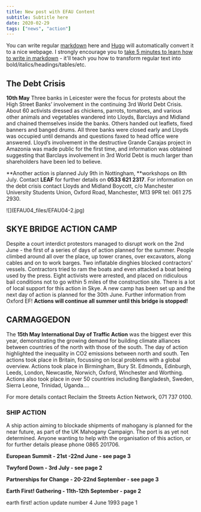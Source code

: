```yaml
---
title: New post with EFAU Content
subtitle: Subtitle here
date: 2020-02-29
tags: ["news", "action"]
---
```


You can write regular [markdown](http://markdowntutorial.com/) here and [Hugo](https://gohugo.io) will automatically convert it to a nice webpage.  I strongly encourage you to [take 5 minutes to learn how to write in markdown](http://markdowntutorial.com/) - it'll teach you how to transform regular text into bold/italics/headings/tables/etc.
## The Debt Crisis

**10th May** Three banks in Leicester were the focus for protests about the High Street Banks’ involvement in the continuing 3rd World Debt Crisis. About 60 activists dressed as chickens, parrots, tomatoes, and various other animals and vegetables wandered into Lloyds, Barclays and Midland and chained themselves inside the banks. Others handed out leaflets, fixed banners and banged drums. All three banks were closed early and Lloyds was occupied until demands and questions faxed to head office were answered. Lloyd’s involvement in the destructive Grande Carajas project in Amazonia was made public for the first time, and information was obtained suggesting that Barclays involvement in 3rd World Debt is much larger than shareholders have been led to believe.

**Another action is planned July 9th in Nottingham, **workshops on 8th July. Contact **LEAF** for further details on **0533 621 2317**. For information on the debt crisis contact Lloyds and Midland Boycott, c/o Manchester University Students Union, Oxford Road, Manchester, M13 9PR tel: 061 275 2930.

<div id="2">![](EFAU04_files/EFAU04-2.jpg)

## SKYE BRIDGE ACTION CAMP

Despite a court interdict protestors managed to disrupt work on the 2nd June - the first of a series of days of action planned for the summer. People climbed around all over the place, up tower cranes, over excavators, along cables and on to work barges. Two inflatable dinghies blocked contractors' vessels. Contractors tried to ram the boats and even attacked a boat being used by the press. Eight activists were arrested, and placed on ridiculous bail conditions not to go within 5 miles of the construction site. There is a lot of local support for this action in Skye. A new camp has been set up and the next day of action is planned for the 30th June. Further information from Oxford EF! **Actions will continue all summer until this bridge is stopped!**

</div>

<div id="3">

## CARMAGGEDON

The **15th May International Day of Traffic Action** was the biggest ever this year, demonstrating the growing demand for building climate alliances between countries of the north with those of the south. The day of action highlighted the inequality in CO2 emissions between north and south. Ten actions took place in Britain, focussing on local problems with a global overview. Actions took place in Birmingham, Bury St. Edmonds, Edinburgh, Leeds, London, Newcastle, Norwich, Oxford, Winchester and Worthing. Actions also took place in over 50 countries including Bangladesh, Sweden, Sierra Leone, Trinidad, Uganda.... 

For more details contact Reclaim the Streets Action Network, 071 737 0100.

</div>

<div id="4">

### SHIP ACTION

A ship action aiming to blockade shipments of mahogany is planned for the near future, as part of the UK Mahogany Campaign. The port is as yet not determined. Anyone wanting to help with the organisation of this action, or for further details please phone 0865 201706.

</div>

<div>

**European Summit - 21st -22nd June - see page 3**

**Twyford Down - 3rd July - see page 2**

**Partnerships for Change - 20-22nd September - see page 3**

**Earth First! Gathering - 11th-12th September - page 2**

</div>

earth first! action update number 4 June 1993 page 1